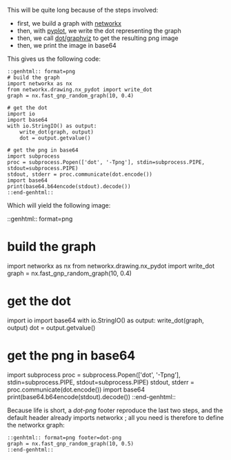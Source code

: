 This will be quite long because of the steps involved:

- first, we build a graph with [networkx]()
- then, with [pyplot](), we write the dot representing the graph
- then, we call [dot/graphviz]() to get the resulting png image
- then, we print the image in base64

This gives us the following code:

	::genhtml:: format=png
	# build the graph
	import networkx as nx
	from networkx.drawing.nx_pydot import write_dot
	graph = nx.fast_gnp_random_graph(10, 0.4)

	# get the dot
	import io
	import base64
	with io.StringIO() as output:
		write_dot(graph, output)
		dot = output.getvalue()

	# get the png in base64
	import subprocess
	proc = subprocess.Popen(['dot', '-Tpng'], stdin=subprocess.PIPE, stdout=subprocess.PIPE)
	stdout, stderr = proc.communicate(dot.encode())
	import base64
	print(base64.b64encode(stdout).decode())
	::end-genhtml::

Which will yield the following image:

::genhtml:: format=png
# build the graph
import networkx as nx
from networkx.drawing.nx_pydot import write_dot
graph = nx.fast_gnp_random_graph(10, 0.4)

# get the dot
import io
import base64
with io.StringIO() as output:
    write_dot(graph, output)
    dot = output.getvalue()

# get the png in base64
import subprocess
proc = subprocess.Popen(['dot', '-Tpng'], stdin=subprocess.PIPE, stdout=subprocess.PIPE)
stdout, stderr = proc.communicate(dot.encode())
import base64
print(base64.b64encode(stdout).decode())
::end-genhtml::

Because life is short, a *dot-png* footer reproduce the last two steps, and the default header already imports networkx ;
all you need is therefore to define the networkx graph:

	::genhtml:: format=png footer=dot-png
	graph = nx.fast_gnp_random_graph(10, 0.5)
	::end-genhtml::
